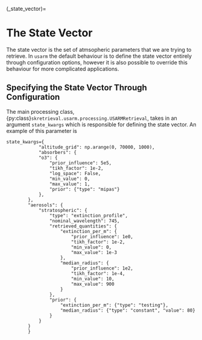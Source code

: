 (_state_vector)=
# The State Vector
The state vector is the set of atmsopheric parameters that we are trying to retrieve.
In `usarm` the default behaviour is to define the state vector entirely through configuration options,
however it is also possible to override this behaviour for more complicated applications.

## Specifying the State Vector Through Configuration
The main processing class, {py:class}`skretrieval.usarm.processing.USARMRetrieval`, takes in an argument
`state_kwargs` which is responsible for defining the state vector.  An example of this parameter is

```
state_kwargs={
            "altitude_grid": np.arange(0, 70000, 1000),
            "absorbers": {
            "o3": {
                "prior_influence": 5e5,
                "tikh_factor": 1e-2,
                "log_space": False,
                "min_value": 0,
                "max_value": 1,
                "prior": {"type": "mipas"}
            },
        },
        "aerosols": {
            "stratospheric": {
                "type": "extinction_profile",
                "nominal_wavelength": 745,
                "retrieved_quantities": {
                    "extinction_per_m": {
                        "prior_influence": 1e0,
                        "tikh_factor": 1e-2,
                        "min_value": 0,
                        "max_value": 1e-3
                    },
                    "median_radius": {
                        "prior_influence": 1e2,
                        "tikh_factor": 1e-4,
                        "min_value": 10,
                        "max_value": 900
                    }
                },
                "prior": {
                    "extinction_per_m": {"type": "testing"},
                    "median_radius": {"type": "constant", "value": 80}
                }
            }
        }
        }
```
